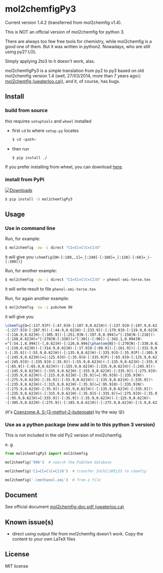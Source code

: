 # mol2chemfigPy3

Current version 1.4.2 (transferred from mol2chemfig v1.4).

This is NOT an official version of mol2chemfig for python 3.

There are always too few free tools for chemistry, while mol2chemfig is a good one of them. But it was written in
python2. Nowadays, who are still using py2? LOL

Simply applying 2to3 to it doesn't work, alas.

mol2chemfigPy3 is a simple translation from py2 to py3 based on old mol2chemfig version 1.4 (well, 27/03/2014, more than
7 years ago🤐[mol2chemfig (uwaterloo.ca)](http://chimpsky.uwaterloo.ca/mol2chemfig/download)), and it, of course, has
bugs.

## Install

### build from source

this requires `setuptools` and `wheel` installed

* first `cd` to where `setup.py` locates

  ```bash
  $ cd <path>
  ```

* then run

  ```bash
  $ pip install ./
  ```

If you prefer installing from wheel, you can download [here](https://github.com/Augus1999/mol2chemfigPy3/releases).

### install from PyPi

[![Downloads](https://static.pepy.tech/personalized-badge/mol2chemfigpy3?period=total&units=international_system&left_color=black&right_color=green&left_text=Downloads)](https://pepy.tech/project/mol2chemfigpy3)

```bash
$ pip install -U mol2chemfigPy3
```

## Usage

### Use in command line

Run, for example:

```bash
$ mol2chemfig -zw -i direct "C1=CC=C(C=C1)O"
```

it will give you `\chemfig{OH-[:180,,1]=_[:240]-[:180]=_[:120]-[:60]=_(-[:300])}`

Run, for another example:

```bash
$ mol2chemfig -zw -i direct "C1=CC=C(C=C1)O" > phenol-smi-terse.tex
```

it will write result to file `phenol-smi-terse.tex`

Run, for again another example:

```bash
$ mol2chemfig -zw -i pubchem 99
```

it will give you

```latex
\chemfig{O=[:137.9]P(-[:47.9]O-[:107.9,0.62]H)(-[:137.9]O-[:197.9,0.62]H)%
-[:227.9]O-[:287.9](-[:44.9,0.62]H)-[:233.9](-[:179.9]O-[:119.9,0.62]H)(%
-[:116.9,0.62]H)-[:305.9](-[:251.9]N-[:197.8,0.994]=^[:150]N-[:210](%
-[:150,0.62]H)=^[:270]N-[:330](=^[:30](-[:90])-[:342.1,0.994]N%
=^[:54.1,0.994](-[,0.62]H)-[:126,0.994]\phantom{N})-[:270]N(-[:330,0.62]H)%
-[:210,0.62]H)(-[:314.9,0.62]H)-[:17.9]O-[:89.9](-[:161.9])(-[:332.9,0.62]H%
)-[:35.9](-[:55.9,0.62]H)(-[:135.9,0.62]H)-[:335.9]O-[:35.9]P(-[:305.9]O%
-[:245.9,0.62]H)(=[:125.9]O)-[:35.9]O-[:335.9]P(-[:65.9]O-[:125.9,0.62]H)(%
=[:245.9]O)-[:335.9]O-[:35.9](-[:55.9,0.62]H)(-[:135.9,0.62]H)-[:335.9](%
-[:65.9](-[:65.9,0.62]H)(-[:155.9,0.62]H)-[:335.9,0.62]H)(-[:245.9](%
-[:245.9,0.62]H)(-[:335.9,0.62]H)-[:155.9,0.62]H)-[:335.9](-[:275.9]O%
-[:335.9,0.62]H)(-[:215.9,0.62]H)-[:35.9](=[:95.9]O)-[:335.9]N(%
-[:275.9,0.62]H)-[:35.9](-[:55.9,0.62]H)(-[:135.9,0.62]H)-[:335.9](%
-[:235.9,0.62]H)(-[:315.9,0.62]H)-[:35.9](=[:95.9]O)-[:335.9]N(%
-[:275.9,0.62]H)-[:35.9](-[:55.9,0.62]H)(-[:135.9,0.62]H)-[:335.9](%
-[:235.9,0.62]H)(-[:315.9,0.62]H)-[:35.9]S-[:335.9](=[:275.9]O)-[:35.9](%
-[:95.9,0.62]H)=[:335.9](-[:35.9](-[:35.9,0.62]H)(-[:125.9,0.62]H)%
-[:305.9,0.62]H)-[:275.9](-[:185.9,0.62]H)(-[:275.9,0.62]H)-[:5.9,0.62]H}
```

(it's [Coenzyme A, S-(3-methyl-2-butenoate)](https://pubchem.ncbi.nlm.nih.gov/compound/99#section=Synonyms) by the way
😜)

### Use as a python package (new add in to this python 3 version)

This is not included in the old Py2 version of mol2chemfig.

e. g.

```python
from mol2chemfigPy3 import mol2chemfig

mol2chemfig('996')  # search the PubChem database

mol2chemfig('C1=CC=C(C=C1)O')  # transfer InChI/SMILES to chemfig

mol2chemfig('.\methanol.smi')  # from a file
```

## Document

See official document [mol2chemfig-doc.pdf (uwaterloo.ca)](http://chimpsky.uwaterloo.ca/m2cf_static/mol2chemfig-doc.pdf)

## Known issue(s)

* direct using output file from mol2chemfig doesn't work. Copy the content to your own LaTeX files

## License

MIT license

